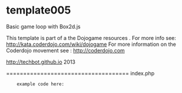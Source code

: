 template005
===========

Basic game loop with Box2d.js


 This template is part of a the Dojogame resources . 
 For more info see: http://kata.coderdojo.com/wiki/dojogame
 For more information on the Coderdojo movement see : http://coderdojo.com 

 http://techbot.github.io 2013

====================================
index.php
<html>
        
        example code here:

</html> 
